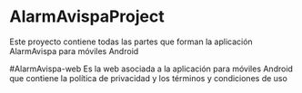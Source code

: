 # AlarmAvispaProject
 Este proyecto contiene todas las partes que forman la aplicación AlarmAvispa para móviles Android
 
 #AlarmAvispa-web
 Es la web asociada a la aplicación para móviles Android que contiene la política de privacidad y los términos y condiciones de uso
